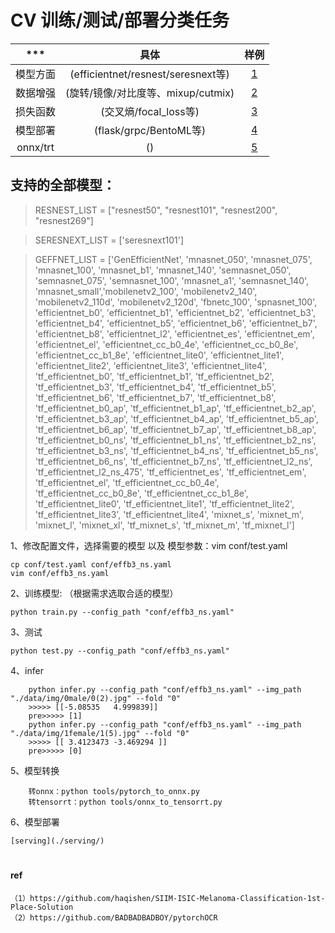


# CV 训练/测试/部署分类任务

|      ***       |   具体     |    样例   |  
| :-----------------: | :---------:| :---------:|
|  模型方面  |   (efficientnet/resnest/seresnext等)       |  [1](./qdnet/conf/constant.py)  |
|  数据增强  |   (旋转/镜像/对比度等、mixup/cutmix)         |  [2](./qdnet/dataaug/) | 
|  损失函数  |   (交叉熵/focal_loss等)                     |  [3](./qdnet/loss/)    | 
|  模型部署  |   (flask/grpc/BentoML等)                   |  [4](./serving/)       | 
|  onnx/trt |   ()                                      |  [5](./tools/)         | 


## 支持的全部模型：

> RESNEST_LIST = ["resnest50", "resnest101", "resnest200", "resnest269"]

> SERESNEXT_LIST = ['seresnext101']

> GEFFNET_LIST = ['GenEfficientNet', 'mnasnet_050', 'mnasnet_075', 'mnasnet_100', 'mnasnet_b1', 'mnasnet_140', 'semnasnet_050', 'semnasnet_075', 'semnasnet_100', 'mnasnet_a1', 'semnasnet_140', 'mnasnet_small','mobilenetv2_100', 'mobilenetv2_140', 'mobilenetv2_110d', 'mobilenetv2_120d', 'fbnetc_100', 'spnasnet_100', 'efficientnet_b0', 'efficientnet_b1', 'efficientnet_b2',  'efficientnet_b3', 'efficientnet_b4', 'efficientnet_b5', 'efficientnet_b6', 'efficientnet_b7', 'efficientnet_b8', 'efficientnet_l2', 'efficientnet_es', 'efficientnet_em', 'efficientnet_el', 'efficientnet_cc_b0_4e', 'efficientnet_cc_b0_8e', 'efficientnet_cc_b1_8e', 'efficientnet_lite0', 'efficientnet_lite1', 'efficientnet_lite2', 'efficientnet_lite3', 'efficientnet_lite4', 'tf_efficientnet_b0', 'tf_efficientnet_b1', 'tf_efficientnet_b2', 'tf_efficientnet_b3', 'tf_efficientnet_b4', 'tf_efficientnet_b5', 'tf_efficientnet_b6', 'tf_efficientnet_b7', 'tf_efficientnet_b8', 'tf_efficientnet_b0_ap', 'tf_efficientnet_b1_ap', 'tf_efficientnet_b2_ap', 'tf_efficientnet_b3_ap', 'tf_efficientnet_b4_ap', 'tf_efficientnet_b5_ap', 'tf_efficientnet_b6_ap', 'tf_efficientnet_b7_ap', 'tf_efficientnet_b8_ap', 'tf_efficientnet_b0_ns', 'tf_efficientnet_b1_ns', 'tf_efficientnet_b2_ns', 'tf_efficientnet_b3_ns', 'tf_efficientnet_b4_ns', 'tf_efficientnet_b5_ns', 'tf_efficientnet_b6_ns', 'tf_efficientnet_b7_ns', 'tf_efficientnet_l2_ns', 'tf_efficientnet_l2_ns_475', 'tf_efficientnet_es', 'tf_efficientnet_em', 'tf_efficientnet_el', 'tf_efficientnet_cc_b0_4e', 'tf_efficientnet_cc_b0_8e', 'tf_efficientnet_cc_b1_8e', 'tf_efficientnet_lite0', 'tf_efficientnet_lite1', 'tf_efficientnet_lite2', 'tf_efficientnet_lite3', 'tf_efficientnet_lite4', 'mixnet_s', 'mixnet_m', 'mixnet_l', 'mixnet_xl', 'tf_mixnet_s', 'tf_mixnet_m', 'tf_mixnet_l']


1、修改配置文件，选择需要的模型 以及 模型参数：vim conf/test.yaml
```
cp conf/test.yaml conf/effb3_ns.yaml
vim conf/effb3_ns.yaml
```

2、训练模型: （根据需求选取合适的模型） 
```
python train.py --config_path "conf/effb3_ns.yaml"
```

3、测试
```
python test.py --config_path "conf/effb3_ns.yaml"
```

4、infer
```
    python infer.py --config_path "conf/effb3_ns.yaml" --img_path "./data/img/0male/0(2).jpg" --fold "0"
    >>>>> [[-5.08535   4.999839]]
    pre>>>>> [1]
    python infer.py --config_path "conf/effb3_ns.yaml" --img_path "./data/img/1female/1(5).jpg" --fold "0"
    >>>>> [[ 3.4123473 -3.469294 ]]
    pre>>>>> [0]
```

5、模型转换
```
    转onnx：python tools/pytorch_to_onnx.py
    转tensorrt：python tools/onnx_to_tensorrt.py
```

6、模型部署
```
[serving](./serving/) 
```




#

#

#

#

#

#

#### ref
```
（1）https://github.com/haqishen/SIIM-ISIC-Melanoma-Classification-1st-Place-Solution
（2）https://github.com/BADBADBADBOY/pytorchOCR
```





